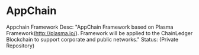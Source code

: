 # AppChain
Appchain Framework
Desc: "AppChain Framework based on Plasma Framework(http://plasma.io/). Framework will be applied to the ChainLedger Blockchain to support corporate and public networks."
Status: (Private Repository)
